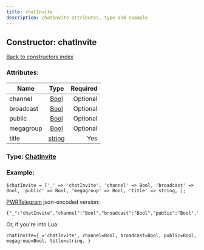 ```yaml
---
title: chatInvite
description: chatInvite attributes, type and example
---
```

## Constructor: chatInvite  
[Back to constructors index](index.md)



### Attributes:

| Name     |    Type       | Required |
|----------|:-------------:|---------:|
|channel|[Bool](../types/Bool.md) | Optional|
|broadcast|[Bool](../types/Bool.md) | Optional|
|public|[Bool](../types/Bool.md) | Optional|
|megagroup|[Bool](../types/Bool.md) | Optional|
|title|[string](../types/string.md) | Yes|



### Type: [ChatInvite](../types/ChatInvite.md)


### Example:

```
$chatInvite = ['_' => 'chatInvite', 'channel' => Bool, 'broadcast' => Bool, 'public' => Bool, 'megagroup' => Bool, 'title' => string, ];
```  

[PWRTelegram](https://pwrtelegram.xyz) json-encoded version:

```
{"_":"chatInvite","channel":"Bool","broadcast":"Bool","public":"Bool","megagroup":"Bool","title":"string"}
```


Or, if you're into Lua:  


```
chatInvite={_='chatInvite', channel=Bool, broadcast=Bool, public=Bool, megagroup=Bool, title=string, }

```


